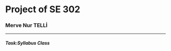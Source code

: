 # **Project of SE 302**
 
### Merve Nur TELLİ

---------------------------
##### Task:Syllabus Class

